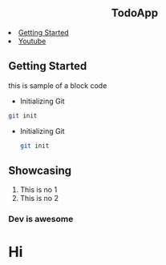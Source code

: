 <h2 align="center">TodoApp</h2>

<!-- Table of Content -->

<li>
    <a href="#getting-started">Getting Started</a>

</li>

<li>
    <a href="https://www.youtube.com/">Youtube</a>

</li>

## Getting Started

this is sample of a block code

- Initializing Git

```sh
git init
```

- Initializing Git
  ```sh
  git init
  ```

## Showcasing

1. This is no 1
2. This is no 2

### Dev is awesome

# Hi
